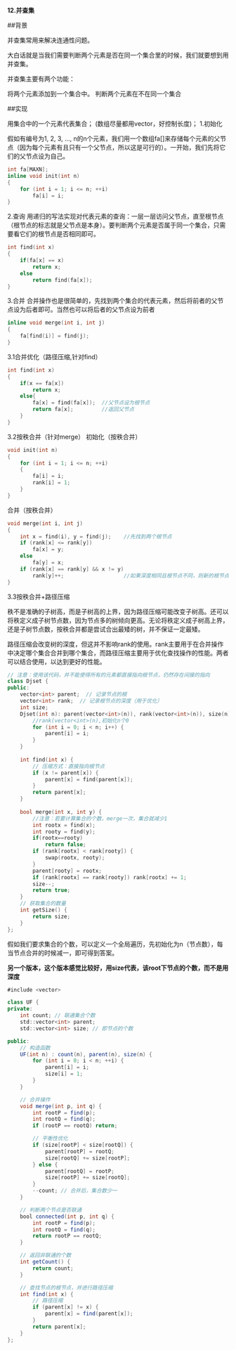 **12.并查集**

##背景

并查集常用来解决连通性问题。

大白话就是当我们需要判断两个元素是否在同一个集合里的时候，我们就要想到用并查集。

并查集主要有两个功能：

将两个元素添加到一个集合中。
判断两个元素在不在同一个集合

##实现

用集合中的一个元素代表集合；
(数组尽量都用vector，好控制长度)；
1.初始化

假如有编号为1, 2, 3, ..., n的n个元素，我们用一个数组fa[]来存储每个元素的父节点（因为每个元素有且只有一个父节点，所以这是可行的）。一开始，我们先将它们的父节点设为自己。
```cpp
int fa[MAXN];
inline void init(int n)
{
    for (int i = 1; i <= n; ++i)
        fa[i] = i;
}
```
2.查询
用递归的写法实现对代表元素的查询：一层一层访问父节点，直至根节点（根节点的标志就是父节点是本身）。要判断两个元素是否属于同一个集合，只需要看它们的根节点是否相同即可。
```cpp
int find(int x)
{
    if(fa[x] == x)
        return x;
    else
        return find(fa[x]);
}
```

3.合并
合并操作也是很简单的，先找到两个集合的代表元素，然后将前者的父节点设为后者即可。当然也可以将后者的父节点设为前者
```cpp
inline void merge(int i, int j)
{
    fa[find(i)] = find(j);
}
```
3.1合并优化（路径压缩,针对find）
```cpp
int find(int x)
{
    if(x == fa[x])
        return x;
    else{
        fa[x] = find(fa[x]);  //父节点设为根节点
        return fa[x];         //返回父节点
    }
}
```

3.2按秩合并（针对merge）
初始化（按秩合并）
```cpp
void init(int n)
{
    for (int i = 1; i <= n; ++i)
    {
        fa[i] = i;
        rank[i] = 1;
    }
}
```
合并（按秩合并）
```cpp
void merge(int i, int j)
{
    int x = find(i), y = find(j);    //先找到两个根节点
    if (rank[x] <= rank[y])
        fa[x] = y;
    else
        fa[y] = x;
    if (rank[x] == rank[y] && x != y)
        rank[y]++;                   //如果深度相同且根节点不同，则新的根节点的深度+1
}
```
3.3按秩合并+路径压缩

秩不是准确的子树高，而是子树高的上界，因为路径压缩可能改变子树高。还可以将秩定义成子树节点数，因为节点多的树倾向更高。无论将秩定义成子树高上界，还是子树节点数，按秩合并都是尝试合出最矮的树，并不保证一定最矮。


路径压缩会改变树的深度，但这并不影响rank的使用。rank主要用于在合并操作中决定哪个集合合并到哪个集合，而路径压缩主要用于优化查找操作的性能。两者可以结合使用，以达到更好的性能。
```cpp
// 注意：使用该代码，并不能使得所有的元素都直接指向根节点，仍然存在间接的指向
class Djset {
public:
    vector<int> parent;  // 记录节点的根
    vector<int> rank;  // 记录根节点的深度（用于优化）
    int size;
    Djset(int n): parent(vector<int>(n)), rank(vector<int>(n)), size(n) {
		//rank(vector<int>(n),初始化n个0
        for (int i = 0; i < n; i++) {
            parent[i] = i;
        }
    }
    
    int find(int x) {
        // 压缩方式：直接指向根节点
        if (x != parent[x]) {
            parent[x] = find(parent[x]);
        }
        return parent[x];
    }
    
    bool merge(int x, int y) {
		//注意：若要计算集合的个数，merge一次，集合就减少1
        int rootx = find(x);
        int rooty = find(y);
		if(rootx==rooty)
			return false;
        if (rank[rootx] < rank[rooty]) {
            swap(rootx, rooty);
        }
        parent[rooty] = rootx;
        if (rank[rootx] == rank[rooty]) rank[rootx] += 1;
        size--;
        return true;
    }
    // 获取集合的数量
    int getSize() {
        return size;
    }
};
```
假如我们要求集合的个数，可以定义一个全局遍历，先初始化为n（节点数），每当节点合并的时候减一，即可得到答案。



**另一个版本，这个版本感觉比较好，用size代表，该root下节点的个数，而不是用深度**
```java
#include <vector>

class UF {
private:
    int count; // 联通集合个数
    std::vector<int> parent;
    std::vector<int> size; // 即节点的个数

public:
    // 构造函数
    UF(int n) : count(n), parent(n), size(n) {
        for (int i = 0; i < n; ++i) {
            parent[i] = i;
            size[i] = 1;
        }
    }

    // 合并操作
    void merge(int p, int q) {
        int rootP = find(p);
        int rootQ = find(q);
        if (rootP == rootQ) return;

        // 平衡性优化
        if (size[rootP] < size[rootQ]) {
            parent[rootP] = rootQ;
            size[rootQ] += size[rootP];
        } else {
            parent[rootQ] = rootP;
            size[rootP] += size[rootQ];
        }
        --count; // 合并后，集合数少一
    }

    // 判断两个节点是否联通
    bool connected(int p, int q) {
        int rootP = find(p);
        int rootQ = find(q);
        return rootP == rootQ;
    }

    // 返回非联通的个数
    int getCount() {
        return count;
    }

    // 查找节点的根节点，并进行路径压缩
    int find(int x) {
        // 路径压缩
        if (parent[x] != x) {
            parent[x] = find(parent[x]);
        }
        return parent[x];
    }
};

```






